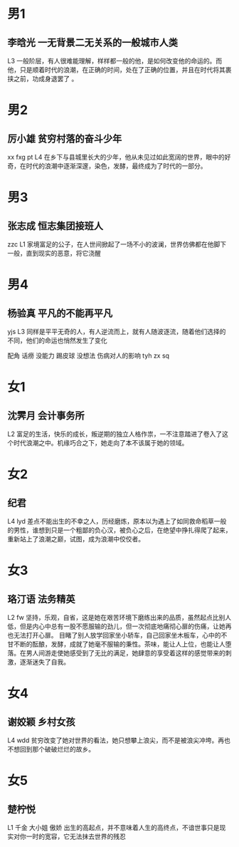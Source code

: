 # 男1
## 李晗光 一无背景二无关系的一般城市人类
L3 
一般阶层，有人很难能理解，样样都一般的他，是如何改变他的命运的。而他，只是顺着时代的浪潮，在正确的时间，处在了正确的位置，并且在时代将其裹挟之前，功成身退罢了 。

# 男2
## 厉小雄 贫穷村落的奋斗少年
xx fxg pt
L4 
在乡下与县城里长大的少年，他从未见过如此宽阔的世界，眼中的好奇，在时代的浪潮中逐渐深邃，染色，发酵，最终成为了时代的一部分。

# 男3 
## 张志成 恒志集团接班人
zzc
L1
家境富足的公子，在人世间掀起了一场不小的波澜，世界仿佛都在他脚下一般，直到现实的恶意，将它浇醒

# 男4
## 杨验真 平凡的不能再平凡
yjs
L3
同样是平平无奇的人，有人逆流而上，就有人随波逐流，随着他们选择的不同，他们的命运也悄然发生了变化


配角
话痨 没能力 踢皮球 没想法 伤病对人的影响
tyh zx sq


# 女1
## 沈霁月 会计事务所
L2
富足的生活，快乐的成长，叛逆期的独立人格作祟，一不注意踏进了卷入了这个时代浪潮之中。机缘巧合之下，她走向了本不该属于她的领域。

# 女2
## 纪君 
L4
lyd
差点不能出生的不幸之人，历经磨炼，原本以为遇上了如同救命稻草一般的男性，谁想到只是一个粗鄙的负心汉，被负心之后，在绝望中挣扎得爬了起来，重新站上了浪潮之巅，试图，成为浪潮中佼佼者。

# 女3
## 珞汀语 法务精英
L2
fw
坚持，乐观，自省，这是她在艰苦环境下磨练出来的品质，虽然起点比别人低，但是内心中总有一股不愿服输的劲儿，但一次彻底地痛彻心扉的伤痛，让她再也无法打开心扉。
目睹了别人放学回家坐小轿车，自己回家坐木板车，心中的不甘不断的酝酿，发酵，成就了她毫不服输的秉性。茶味，能让人上位，也能让人堕落。在男人间游走使她感受到了无比的满足，她肆意的享受着这样的感觉带来的刺激，逐渐迷失了自我。

# 女4
## 谢姣颖 乡村女孩
L4
wdd
贫穷改变了她对世界的看法，她只想攀上浪尖，而不是被浪尖冲垮。再也不想回到那个破破烂烂的故乡。

# 女5
## 楚柠悦
L1
千金 大小姐 傲娇 出生的高起点，并不意味着人生的高终点，不谙世事只是现实对你一时的宽容，它无法抹去世界的残忍


